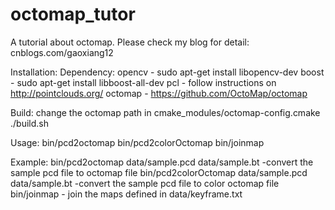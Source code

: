 # octomap_tutor
A tutorial about octomap. Please check my blog for detail: cnblogs.com/gaoxiang12

Installation:
Dependency: 
  opencv - sudo apt-get install libopencv-dev
  boost - sudo apt-get install libboost-all-dev
  pcl - follow instructions on http://pointclouds.org/
  octomap - https://github.com/OctoMap/octomap

Build:
  change the octomap path in cmake_modules/octomap-config.cmake
  ./build.sh
  
Usage:
  bin/pcd2octomap <input-file> <output-file>
  bin/pcd2colorOctomap <input-file> <output-file>
  bin/joinmap
  
Example:
  bin/pcd2octomap data/sample.pcd data/sample.bt
    -convert the sample pcd file to octomap file
  bin/pcd2colorOctomap data/sample.pcd data/sample.bt
    -convert the sample pcd file to color octomap file
  bin/joinmap
    - join the maps defined in data/keyframe.txt
